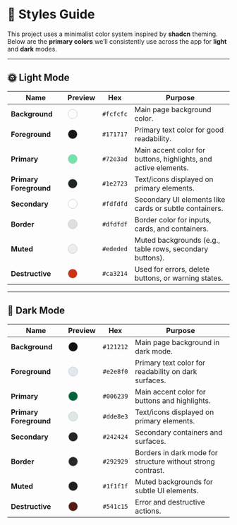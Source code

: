 # 🎨 Styles Guide

This project uses a minimalist color system inspired by **shadcn** theming.
Below are the **primary colors** we’ll consistently use across the app for **light** and **dark** modes.

---

## 🌞 Light Mode

| Name                   | Preview                                                                                                                       | Hex       | Purpose                                                         |
| ---------------------- | ----------------------------------------------------------------------------------------------------------------------------- | --------- | --------------------------------------------------------------- |
| **Background**         | <span style="display:inline-block;width:20px;height:20px;background:#fcfcfc;border:1px solid #ccc;border-radius:50%;"></span> | `#fcfcfc` | Main page background color.                                     |
| **Foreground**         | <span style="display:inline-block;width:20px;height:20px;background:#171717;border:1px solid #ccc;border-radius:50%;"></span> | `#171717` | Primary text color for good readability.                        |
| **Primary**            | <span style="display:inline-block;width:20px;height:20px;background:#72e3ad;border:1px solid #ccc;border-radius:50%;"></span> | `#72e3ad` | Main accent color for buttons, highlights, and active elements. |
| **Primary Foreground** | <span style="display:inline-block;width:20px;height:20px;background:#1e2723;border:1px solid #ccc;border-radius:50%;"></span> | `#1e2723` | Text/icons displayed on primary elements.                       |
| **Secondary**          | <span style="display:inline-block;width:20px;height:20px;background:#fdfdfd;border:1px solid #ccc;border-radius:50%;"></span> | `#fdfdfd` | Secondary UI elements like cards or subtle containers.          |
| **Border**             | <span style="display:inline-block;width:20px;height:20px;background:#dfdfdf;border:1px solid #ccc;border-radius:50%;"></span> | `#dfdfdf` | Border color for inputs, cards, and containers.                 |
| **Muted**              | <span style="display:inline-block;width:20px;height:20px;background:#ededed;border:1px solid #ccc;border-radius:50%;"></span> | `#ededed` | Muted backgrounds (e.g., table rows, secondary buttons).        |
| **Destructive**        | <span style="display:inline-block;width:20px;height:20px;background:#ca3214;border:1px solid #ccc;border-radius:50%;"></span> | `#ca3214` | Used for errors, delete buttons, or warning states.             |

---

## 🌚 Dark Mode

| Name                   | Preview                                                                                                                       | Hex       | Purpose                                                     |
| ---------------------- | ----------------------------------------------------------------------------------------------------------------------------- | --------- | ----------------------------------------------------------- |
| **Background**         | <span style="display:inline-block;width:20px;height:20px;background:#121212;border:1px solid #ccc;border-radius:50%;"></span> | `#121212` | Main page background in dark mode.                          |
| **Foreground**         | <span style="display:inline-block;width:20px;height:20px;background:#e2e8f0;border:1px solid #ccc;border-radius:50%;"></span> | `#e2e8f0` | Primary text color for readability on dark surfaces.        |
| **Primary**            | <span style="display:inline-block;width:20px;height:20px;background:#006239;border:1px solid #ccc;border-radius:50%;"></span> | `#006239` | Main accent color for buttons and highlights.               |
| **Primary Foreground** | <span style="display:inline-block;width:20px;height:20px;background:#dde8e3;border:1px solid #ccc;border-radius:50%;"></span> | `#dde8e3` | Text/icons displayed on primary elements.                   |
| **Secondary**          | <span style="display:inline-block;width:20px;height:20px;background:#242424;border:1px solid #ccc;border-radius:50%;"></span> | `#242424` | Secondary containers and surfaces.                          |
| **Border**             | <span style="display:inline-block;width:20px;height:20px;background:#292929;border:1px solid #ccc;border-radius:50%;"></span> | `#292929` | Borders in dark mode for structure without strong contrast. |
| **Muted**              | <span style="display:inline-block;width:20px;height:20px;background:#1f1f1f;border:1px solid #ccc;border-radius:50%;"></span> | `#1f1f1f` | Muted backgrounds for subtle UI elements.                   |
| **Destructive**        | <span style="display:inline-block;width:20px;height:20px;background:#541c15;border:1px solid #ccc;border-radius:50%;"></span> | `#541c15` | Error and destructive actions.                              |
